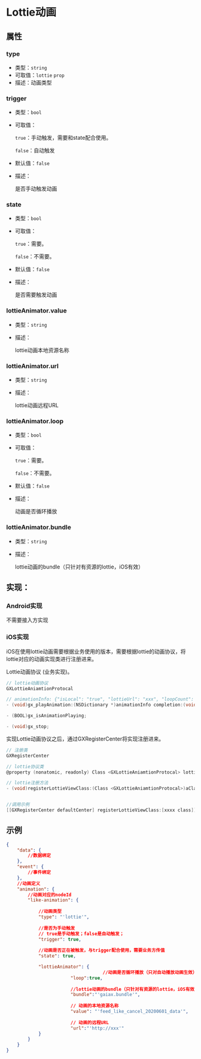 # Lottie动画

## 属性

### type
- 类型：`string`
- 可取值：`lottie` `prop`
- 描述：动画类型

### trigger
- 类型：`bool`
- 可取值： 
    
    `true`：手动触发，需要和state配合使用。
    
    `false`：自动触发

- 默认值：`false`
- 描述：

    是否手动触发动画


### state
- 类型：`bool`
- 可取值： 
    
    `true`：需要。
    
    `false`：不需要。

- 默认值：`false`
- 描述：

    是否需要触发动画

### lottieAnimator.value
- 类型：`string`
- 描述：

    lottie动画本地资源名称

### lottieAnimator.url
- 类型：`string`
- 描述：

    lottie动画远程URL

### lottieAnimator.loop
- 类型：`bool`
- 可取值： 
    
    `true`：需要。
    
    `false`：不需要。

- 默认值：`false`
- 描述：

    动画是否循环播放

### lottieAnimator.bundle
- 类型：`string`
- 描述：

    lottie动画的bundle（只针对有资源的lottie，iOS有效）


## 实现：

### Android实现

不需要接入方实现

### iOS实现

iOS在使用lottie动画需要根据业务使用的版本，需要根据lottie的动画协议，将lottie对应的动画实现类进行注册进来。

Lottie动画协议 (业务实现)。

```objectivec
// lottie动画协议
GXLottieAniamtionProtocal

// animationInfo: {"isLocal": "true", "lottieUrl": "xxx", "loopCount": "-1"}
- (void)gx_playAnimation:(NSDictionary *)animationInfo completion:(void (^ __nullable)(BOOL finished))completion;

- (BOOL)gx_isAnimationPlaying;

- (void)gx_stop;
```

实现Lottie动画协议之后，通过GXRegisterCenter将实现注册进来。

```objectivec
// 注册类
GXRegisterCenter

// lottie协议类
@property (nonatomic, readonly) Class <GXLottieAniamtionProtocal> lottieViewClass

// lottie注册方法
- (void)registerLottieViewClass:(Class <GXLottieAniamtionProtocal>)aClass;


//调用示例
[[GXRegisterCenter defaultCenter] registerLottieViewClass:[xxxx class]];
```

## 示例
```json
{
    "data": {
        //数据绑定
    },
    "event": {
        //事件绑定
    },
    //动画定义
    "animation": {
        //动画对应的nodeId
        "like-animation": {
            
            //动画类型
            "type": "'lottie'",
            
            //是否为手动触发
            // true是手动触发；false是自动触发；
            "trigger": true,
            
            //动画是否正在被触发，与trigger配合使用，需要业务方传值
            "state": true,

          	"lottieAnimator": {
									//动画是否循环播放（只对自动播放动画生效）
			            "loop":true, 
              
                        //lottie动画的bundle（只针对有资源的lottie，iOS有效）
            			"bundle":"'gaiax.bundle'",
            
            			// 动画的本地资源名称
            			"value": "'feed_like_cancel_20200601_data'",
            
            			// 动画的远程URL
            			"url":"'http://xxx'"
            }
        }
    }
}
```
